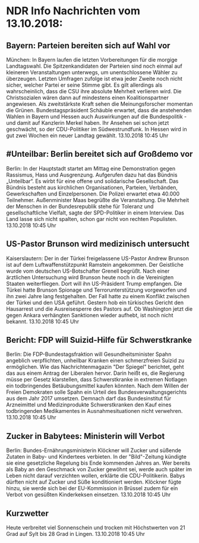 # NDR Info Nachrichten vom 13.10.2018:


## Bayern: Parteien bereiten sich auf Wahl vor
München: In Bayern laufen die letzten Vorbereitungen für die morgige Landtagswahl. Die Spitzenkandidaten der Parteien sind noch einmal auf kleineren Veranstaltungen unterwegs, um unentschlossene Wähler zu überzeugen. Letzten Umfragen zufolge ist etwa jeder Zweite noch nicht sicher, welcher Partei er seine Stimme gibt. Es gilt allerdings als wahrscheinlich, dass die CSU ihre absolute Mehrheit verlieren wird. Die Christsozialen wären dann auf mindestens einen Koalitionspartner angewiesen. Als zweitstärkste Kraft sehen die Meinungsforscher momentan die Grünen. Bundestagspräsident Schäuble erwartet, dass die anstehenden Wahlen in Bayern und Hessen auch Auswirkungen auf die Bundespolitik - und damit auf Kanzlerin Merkel haben. Ihr Ansehen sei schon jetzt geschwächt, so der CDU-Politiker im Südwestrundfunk. In Hessen wird in gut zwei Wochen ein neuer Landtag gewählt. 13.10.2018 10:45 Uhr 

## #Unteilbar: Berlin bereitet sich auf Großdemo vor
Berlin: In der Hauptstadt startet am Mittag eine Demonstration gegen Rassismus, Hass und Ausgrenzung. Aufgerufen dazu hat das Bündnis „Unteilbar“. Es wirbt für eine offene und solidarische Gesellschaft. Das Bündnis besteht aus kirchlichen Organisationen, Parteien, Verbänden, Gewerkschaften und Einzelpersonen. Die Polizei erwartet etwa 40.000 Teilnehmer. Außenminister Maas begrüßte die Veranstaltung. Die Mehrheit der Menschen in der Bundesrepublik stehe für Toleranz und gesellschaftliche Vielfalt, sagte der SPD-Politiker in einem Interview. Das Land lasse sich nicht spalten, schon gar nicht von rechten Populisten. 13.10.2018 10:45 Uhr 

## US-Pastor Brunson wird medizinisch untersucht
Kaiserslautern: Der in der Türkei freigelassene US-Pastor Andrew Brunson ist auf dem Luftwaffenstützpunkt Ramstein angekommen. Der Geistliche wurde vom deutschen US-Botschafter Grenell begrüßt. Nach einer ärztlichen Untersuchung wird Brunson heute noch in die Vereinigten Staaten weiterfliegen. Dort will ihn US-Präsident Trump empfangen. Die Türkei hatte Brunson Spionage und Terrorunterstützung vorgeworfen und ihn zwei Jahre lang festgehalten. Der Fall hatte zu einem Konflikt zwischen der Türkei und den USA geführt. Gestern hob ein türkisches Gericht den Hausarrest und die Ausreisesperre des Pastors auf. Ob Washington jetzt die  gegen Ankara verhängten Sanktionen wieder aufhebt, ist noch nicht bekannt. 13.10.2018 10:45 Uhr 

## Bericht: FDP will Suizid-Hilfe für Schwerstkranke
Berlin: Die FDP-Bundestagsfraktion will Gesundheitsminister Spahn angeblich verpflichten, unheilbar Kranken einen schmerzfreien Suizid zu ermöglichen. Wie das Nachrichtenmagazin "Der Spiegel" berichtet, geht das aus einem Antrag der Liberalen hervor. Darin heißt es, die Regierung müsse per Gesetz klarstellen, dass Schwerstkranke in extremen Notlagen ein todbringendes Betäubungsmittel kaufen könnten. Nach dem Willen der Freien Demokraten solle Spahn ein Urteil des Bundesverwaltungsgerichts aus dem Jahr 2017 umsetzen. Demnach darf das Bundesinstitut für Arzneimittel und Medizinprodukte Schwerstkranken den Kauf eines todbringenden Medikamentes in Ausnahmesituationen nicht verwehren. 13.10.2018 10:45 Uhr 

## Zucker in Babytees: Ministerin will Verbot
Berlin:	Bundes-Ernährungsministerin Klöckner will Zucker und süßende Zutaten in Baby- und Kindertees verbieten. In der "Bild"-Zeitung kündigte sie eine gesetzliche Regelung bis Ende kommenden Jahres an. Wer bereits als Baby an den Geschmack von Zucker gewöhnt sei, werde auch später im Leben nicht darauf verzichten wollen, erklärte die CDU-Politikerin. Babys dürften nicht auf Zucker und Süße konditioniert werden. Klöckner fügte hinzu, sie werde sich bei der EU-Kommission in Brüssel zudem für ein Verbot von gesüßten Kinderkeksen einsetzen. 13.10.2018 10:45 Uhr 

## Kurzwetter
Heute verbreitet viel Sonnenschein und trocken mit Höchstwerten von 21 Grad auf Sylt bis 28 Grad in Lingen. 13.10.2018 10:45 Uhr 
